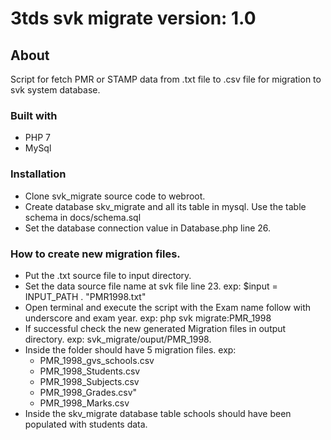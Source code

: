 # 3tds svk migrate version: 1.0
## About

Script for fetch PMR or STAMP data from .txt file to .csv file for migration to svk system database.

### Built with

* PHP 7
* MySql

### Installation

* Clone svk_migrate source code to webroot.
* Create database skv_migrate and all its table in mysql. Use the table schema in docs/schema.sql
* Set the database connection value in Database.php line 26.

### How to create new migration files.
* Put the .txt source file to input directory.
* Set the data source file name at svk file line 23. exp: $input = INPUT_PATH . "PMR1998.txt"
* Open terminal and execute the script with the Exam name follow with underscore and exam year. exp: php svk migrate:PMR_1998
* If successful check the new generated Migration files in output directory. exp: svk_migrate/ouput/PMR_1998.
* Inside the folder should have 5 migration files. exp:
  * PMR_1998_gvs_schools.csv
  * PMR_1998_Students.csv
  * PMR_1998_Subjects.csv
  * PMR_1998_Grades.csv"
  * PMR_1998_Marks.csv
* Inside the skv_migrate database table schools should have been populated with students data. 